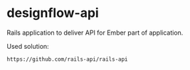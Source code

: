 # designflow-api

Rails application to deliver API for Ember part of application.

Used solution:

    https://github.com/rails-api/rails-api
